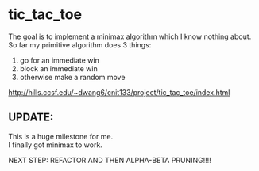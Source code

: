 # tic_tac_toe

The goal is to implement a minimax algorithm which I know nothing about.  
So far my primitive algorithm does 3 things:  
1. go for an immediate win  
2. block an immediate win  
3. otherwise make a random move  
  
http://hills.ccsf.edu/~dwang6/cnit133/project/tic_tac_toe/index.html

## UPDATE:  

This is a huge milestone for me.  
I finally got minimax to work.  
  
NEXT STEP: REFACTOR AND THEN ALPHA-BETA PRUNING!!!!
